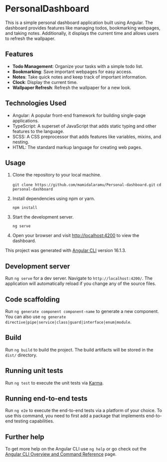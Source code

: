 # PersonalDashboard

This is a simple personal dashboard application built using Angular. The dashboard provides features like managing todos, bookmarking webpages, and taking notes. Additionally, it displays the current time and allows users to refresh the wallpaper.

## Features

- **Todo Management**: Organize your tasks with a simple todo list.
- **Bookmarking**: Save important webpages for easy access.
- **Notes**: Take quick notes and keep track of important information.
- **Clock**: Display the current time.
- **Wallpaper Refresh**: Refresh the wallpaper for a new look.

## Technologies Used

- Angular: A popular front-end framework for building single-page applications.
- TypeScript: A superset of JavaScript that adds static typing and other features to the language.
- SCSS: A CSS preprocessor that adds features like variables, mixins, and nesting.
- HTML: The standard markup language for creating web pages.

## Usage

1. Clone the repository to your local machine.

   `git clone https://github.com/mamidalaramu/Personal-dashboard.git`
   `cd personal-dashboard`

2. Install dependencies using npm or yarn.

   `npm install`

3. Start the development server.

   `ng serve`

4. Open your browser and visit <http://localhost:4200> to view the dashboard.

This project was generated with [Angular CLI](https://github.com/angular/angular-cli) version 16.1.3.

## Development server

Run `ng serve` for a dev server. Navigate to `http://localhost:4200/`. The application will automatically reload if you change any of the source files.

## Code scaffolding

Run `ng generate component component-name` to generate a new component. You can also use `ng generate directive|pipe|service|class|guard|interface|enum|module`.

## Build

Run `ng build` to build the project. The build artifacts will be stored in the `dist/` directory.

## Running unit tests

Run `ng test` to execute the unit tests via [Karma](https://karma-runner.github.io).

## Running end-to-end tests

Run `ng e2e` to execute the end-to-end tests via a platform of your choice. To use this command, you need to first add a package that implements end-to-end testing capabilities.

## Further help

To get more help on the Angular CLI use `ng help` or go check out the [Angular CLI Overview and Command Reference](https://angular.io/cli) page.
